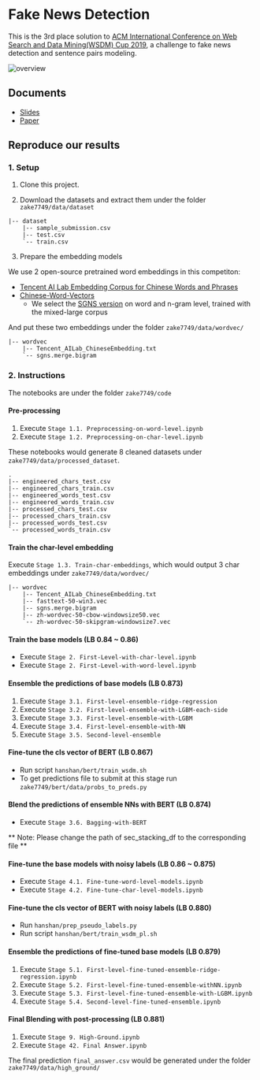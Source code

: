 # Fake News Detection

This is the 3rd place solution to [ACM International Conference on Web Search and Data Mining(WSDM) Cup 2019](http://www.wsdm-conference.org/2019/), a challenge to fake news detection and sentence pairs modeling.

![overview](https://i.imgur.com/ogtczpA.png)


## Documents

* [Slides](https://docs.google.com/presentation/d/1RFKX6dJT4-MdwvKA2gglTXy1VJumkVDHU-USJpGDllc/edit?usp=sharing)
* [Paper](https://arxiv.org/pdf/1907.07347.pdf)

## Reproduce our results

### 1. Setup

1. Clone this project.

2. Download the datasets and extract them under the folder `zake7749/data/dataset`

```
|-- dataset
    |-- sample_submission.csv
    |-- test.csv
    `-- train.csv
```

3. Prepare the embedding models

We use 2 open-source pretrained word embeddings in this competiton:

* [Tencent AI Lab Embedding Corpus for Chinese Words and Phrases](https://ai.tencent.com/ailab/nlp/embedding.html)
* [Chinese-Word-Vectors](https://github.com/Embedding/Chinese-Word-Vectors)
    * We select the [SGNS version](https://pan.baidu.com/s/1oJol-GaRMk4-8Ejpzxo6Gw) on word and n-gram level, trained with the mixed-large corpus

And put these two embeddings under the folder `zake7749/data/wordvec/`

```
|-- wordvec
    |-- Tencent_AILab_ChineseEmbedding.txt
    `-- sgns.merge.bigram
```

### 2. Instructions

The notebooks are under the folder `zake7749/code`

#### Pre-processing

1. Execute `Stage 1.1. Preprocessing-on-word-level.ipynb`
2. Execute `Stage 1.2. Preprocessing-on-char-level.ipynb`

These notebooks would generate 8 cleaned datasets under `zake7749/data/processed_dataset`. 

```
.
|-- engineered_chars_test.csv
|-- engineered_chars_train.csv
|-- engineered_words_test.csv
|-- engineered_words_train.csv
|-- processed_chars_test.csv
|-- processed_chars_train.csv
|-- processed_words_test.csv
`-- processed_words_train.csv

```

#### Train the char-level embedding

Execute `Stage 1.3. Train-char-embeddings`, which would output 3 char embeddings under `zake7749/data/wordvec/`

```
|-- wordvec
    |-- Tencent_AILab_ChineseEmbedding.txt
    |-- fasttext-50-win3.vec
    |-- sgns.merge.bigram
    |-- zh-wordvec-50-cbow-windowsize50.vec
    `-- zh-wordvec-50-skipgram-windowsize7.vec
```

#### Train the base models (LB 0.84 ~ 0.86)

* Execute `Stage 2. First-Level-with-char-level.ipynb`
* Execute `Stage 2. First-Level-with-word-level.ipynb`

#### Ensemble the predictions of base models (LB 0.873)

1. Execute `Stage 3.1. First-level-ensemble-ridge-regression`
2. Execute `Stage 3.2. First-level-ensemble-with-LGBM-each-side`
3. Execute `Stage 3.3. First-level-ensemble-with-LGBM`
4. Execute `Stage 3.4. First-level-ensemble-with-NN`
5. Execute `Stage 3.5. Second-level-ensemble`

#### Fine-tune the cls vector of BERT (LB 0.867)

* Run script `hanshan/bert/train_wsdm.sh`
* To get predictions file to submit at this stage run `zake7749/bert/data/probs_to_preds.py`

#### Blend the predictions of ensemble NNs with BERT (LB 0.874)

* Execute `Stage 3.6. Bagging-with-BERT`

** Note: Please change the path of sec_stacking_df to the corresponding file **

#### Fine-tune the base models with noisy labels (LB 0.86 ~ 0.875)

* Execute `Stage 4.1. Fine-tune-word-level-models.ipynb`
* Execute `Stage 4.2. Fine-tune-char-level-models.ipynb`

#### Fine-tune the cls vector of BERT with noisy labels (LB 0.880)

* Run `hanshan/prep_pseudo_labels.py`
* Run script `hanshan/bert/train_wsdm_pl.sh`

#### Ensemble the predictions of fine-tuned base models (LB 0.879)

1. Execute `Stage 5.1. First-level-fine-tuned-ensemble-ridge-regression.ipynb`
2. Execute `Stage 5.2. First-level-fine-tuned-ensemble-withNN.ipynb`
3. Execute `Stage 5.3. First-level-fine-tuned-ensemble-with-LGBM.ipynb`
4. Execute `Stage 5.4. Second-level-fine-tuned-ensemble.ipynb`

#### Final Blending with post-processing (LB 0.881)

1. Execute `Stage 9. High-Ground.ipynb`
2. Execute `Stage 42. Final Answer.ipynb`

The final prediction `final_answer.csv` would be generated under the folder `zake7749/data/high_ground/`
